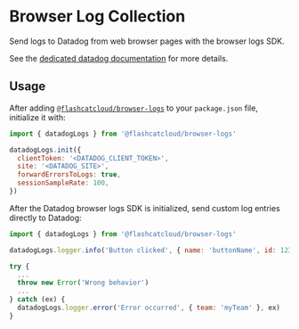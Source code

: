 # Browser Log Collection

Send logs to Datadog from web browser pages with the browser logs SDK.

See the [dedicated datadog documentation][1] for more details.

## Usage

After adding [`@flashcatcloud/browser-logs`][2] to your `package.json` file, initialize it with:

```javascript
import { datadogLogs } from '@flashcatcloud/browser-logs'

datadogLogs.init({
  clientToken: '<DATADOG_CLIENT_TOKEN>',
  site: '<DATADOG_SITE>',
  forwardErrorsToLogs: true,
  sessionSampleRate: 100,
})
```

After the Datadog browser logs SDK is initialized, send custom log entries directly to Datadog:

```javascript
import { datadogLogs } from '@flashcatcloud/browser-logs'

datadogLogs.logger.info('Button clicked', { name: 'buttonName', id: 123 })

try {
  ...
  throw new Error('Wrong behavior')
  ...
} catch (ex) {
  datadogLogs.logger.error('Error occurred', { team: 'myTeam' }, ex)
}
```

<!-- Note: all URLs should be absolute -->

[1]: https://docs.datadoghq.com/logs/log_collection/javascript
[2]: https://www.npmjs.com/package/@flashcatcloud/browser-logs
